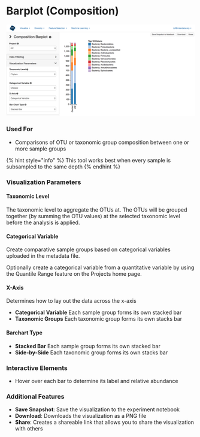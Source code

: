 # Barplot \(Composition\)

![](.gitbook/assets/image%20%2823%29.png)

### Used For

* Comparisons of OTU or taxonomic group composition between one or more sample groups

{% hint style="info" %}
This tool works best when every sample is subsampled to the same depth
{% endhint %}

### Visualization Parameters

#### Taxonomic Level

The taxonomic level to aggregate the OTUs at. The OTUs will be grouped together \(by summing the OTU values\) at the selected taxonomic level before the analysis is applied.

#### Categorical Variable

Create comparative sample groups based on categorical variables uploaded in the metadata file. 

Optionally create a categorical variable from a quantitative variable by using the Quantile Range feature on the Projects home page. 

#### X-Axis

Determines how to lay out the data across the x-axis

* **Categorical Variable** Each sample group forms its own stacked bar
* **Taxonomic Groups** Each taxonomic group forms its own stacks bar

#### Barchart Type

* **Stacked Bar** Each sample group forms its own stacked bar
* **Side-by-Side** Each taxonomic group forms its own stacks bar

### Interactive Elements

* Hover over each bar to determine its label and relative abundance

### Additional Features

* **Save Snapshot**: Save the visualization to the experiment notebook
* **Download**: Downloads the visualization as a PNG file
* **Share**: Creates a shareable link that allows you to share the visualization with others

